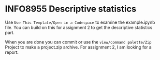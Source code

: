# INFO8955 Descriptive statistics

Use `Use This Template/Open in a Codespace` to examine the example.ipynb file. You can build on this for assignment 2 to get the descriptive statistics part.

When you are done you can commit or use the `view/command palette/Zip` Project to make a project.zip archive. For assignment 2, I am looking for a report. 
